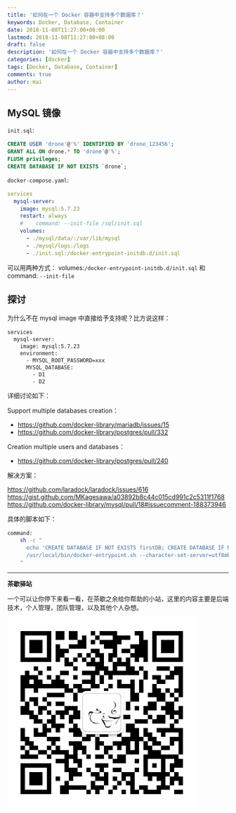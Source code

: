 ```yaml
---
title: '如何在一个 Docker 容器中支持多个数据库？'
keywords: Docker, Database, Container
date: 2018-11-08T11:27:00+08:00
lastmod: 2018-11-08T11:27:00+08:00
draft: false
description: '如何在一个 Docker 容器中支持多个数据库？'
categories: [docker]
tags: [Docker, Database, Container]
comments: true
author: mai
---
```


## MySQL 镜像

`init.sql`:

```sql
CREATE USER 'drone'@'%' IDENTIFIED BY 'drone_123456';
GRANT ALL ON drone.* TO 'drone'@'%';
FLUSH privileges;
CREATE DATABASE IF NOT EXISTS `drone`;
```

`docker-compose.yaml`:

```yaml
services
  mysql-server:
    image: mysql:5.7.23
    restart: always
    #    command: --init-file /sql/init.sql
    volumes:
      - ./mysql/data/:/var/lib/mysql
      - ./mysql/logs:/logs
      - ./init.sql:/docker-entrypoint-initdb.d/init.sql
```

可以用两种方式： volumes:`/docker-entrypoint-initdb.d/init.sql` 和 command: `--init-file`

## 探讨

为什么不在 mysql image 中直接给予支持呢？比方说这样：

```
services
  mysql-server:
    image: mysql:5.7.23
    environment:
      - MYSQL_ROOT_PASSWORD=xxx
      MYSQL_DATABASE:
        - D1
        - D2
```

详细讨论如下：

Support multiple databases creation：
- https://github.com/docker-library/mariadb/issues/15
- https://github.com/docker-library/postgres/pull/332

Creation multiple users and databases：
- https://github.com/docker-library/postgres/pull/240

解决方案：

https://github.com/laradock/laradock/issues/616
https://gist.github.com/MKagesawa/a03892b8c44c015cd991c2c5311f1768
https://github.com/docker-library/mysql/pull/18#issuecomment-188373946

具体的脚本如下：

```sh
command:
	sh -c "
      echo 'CREATE DATABASE IF NOT EXISTS firstDB; CREATE DATABASE IF NOT EXISTS secondDB;' > /docker-entrypoint-initdb.d/init.sql;
      /usr/local/bin/docker-entrypoint.sh --character-set-server=utf8mb4 --collation-server=utf8mb4_unicode_ci
    "
```

----

**茶歇驿站**

一个可以让你停下来看一看，在茶歇之余给你帮助的小站，这里的内容主要是后端技术，个人管理，团队管理，以及其他个人杂想。

![茶歇驿站二维码](https://raw.githubusercontent.com/yangwenmai/maiyang.me/master/blog/tech_tea.jpg)
